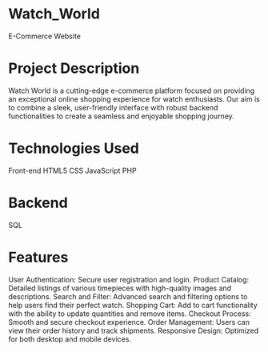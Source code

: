 # Watch_World
E-Commerce Website

# Project Description
Watch World is a cutting-edge e-commerce platform focused on providing an exceptional online shopping experience for watch enthusiasts. Our aim is to combine a sleek, user-friendly interface with robust backend functionalities to create a seamless and enjoyable shopping journey.

# Technologies Used
Front-end
HTML5
CSS
JavaScript
PHP

# Backend
SQL

# Features
User Authentication: Secure user registration and login.
Product Catalog: Detailed listings of various timepieces with high-quality images and descriptions.
Search and Filter: Advanced search and filtering options to help users find their perfect watch.
Shopping Cart: Add to cart functionality with the ability to update quantities and remove items.
Checkout Process: Smooth and secure checkout experience.
Order Management: Users can view their order history and track shipments.
Responsive Design: Optimized for both desktop and mobile devices.
